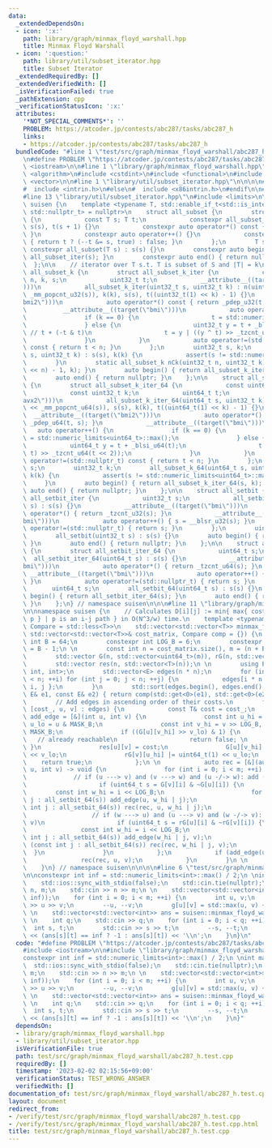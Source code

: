 ```yaml
---
data:
  _extendedDependsOn:
  - icon: ':x:'
    path: library/graph/minmax_floyd_warshall.hpp
    title: Minmax Floyd Warshall
  - icon: ':question:'
    path: library/util/subset_iterator.hpp
    title: Subset Iterator
  _extendedRequiredBy: []
  _extendedVerifiedWith: []
  _isVerificationFailed: true
  _pathExtension: cpp
  _verificationStatusIcon: ':x:'
  attributes:
    '*NOT_SPECIAL_COMMENTS*': ''
    PROBLEM: https://atcoder.jp/contests/abc287/tasks/abc287_h
    links:
    - https://atcoder.jp/contests/abc287/tasks/abc287_h
  bundledCode: "#line 1 \"test/src/graph/minmax_floyd_warshall/abc287_h.test.cpp\"\
    \n#define PROBLEM \"https://atcoder.jp/contests/abc287/tasks/abc287_h\"\n\n#include\
    \ <iostream>\n\n#line 1 \"library/graph/minmax_floyd_warshall.hpp\"\n\n\n\n#include\
    \ <algorithm>\n#include <cstdint>\n#include <functional>\n#include <tuple>\n#include\
    \ <vector>\n\n#line 1 \"library/util/subset_iterator.hpp\"\n\n\n\n#ifdef _MSC_VER\n\
    #  include <intrin.h>\n#else\n#  include <x86intrin.h>\n#endif\n\n#include <cassert>\n\
    #line 13 \"library/util/subset_iterator.hpp\"\n#include <limits>\n\nnamespace\
    \ suisen {\n    template <typename T, std::enable_if_t<std::is_integral_v<T>,\
    \ std::nullptr_t> = nullptr>\n    struct all_subset {\n        struct all_subset_iter\
    \ {\n            const T s; T t;\n            constexpr all_subset_iter(T s) :\
    \ s(s), t(s + 1) {}\n            constexpr auto operator*() const { return t;\
    \ }\n            constexpr auto operator++() {}\n            constexpr auto operator!=(std::nullptr_t)\
    \ { return t ? (--t &= s, true) : false; }\n        };\n        T s;\n       \
    \ constexpr all_subset(T s) : s(s) {}\n        constexpr auto begin() { return\
    \ all_subset_iter(s); }\n        constexpr auto end() { return nullptr; }\n  \
    \  };\n\n    // iterator over T s.t. T is subset of S and |T| = k\n    struct\
    \ all_subset_k {\n        struct all_subset_k_iter {\n            const uint32_t\
    \ n, k, s;\n            uint32_t t;\n            __attribute__((target(\"avx2\"\
    )))\n            all_subset_k_iter(uint32_t s, uint32_t k) : n(uint32_t(1) <<\
    \ _mm_popcnt_u32(s)), k(k), s(s), t((uint32_t(1) << k) - 1) {}\n            __attribute__((target(\"\
    bmi2\")))\n            auto operator*() const { return _pdep_u32(t, s); }\n  \
    \          __attribute__((target(\"bmi\")))\n            auto operator++() {\n\
    \                if (k == 0) {\n                    t = std::numeric_limits<uint32_t>::max();\n\
    \                } else {\n                    uint32_t y = t + _blsi_u32(t);\
    \ // t + (-t & t)\n                    t = y | ((y ^ t) >> _tzcnt_u32(t << 2));\n\
    \                }\n            }\n            auto operator!=(std::nullptr_t)\
    \ const { return t < n; }\n        };\n        uint32_t s, k;\n        all_subset_k(uint32_t\
    \ s, uint32_t k) : s(s), k(k) {\n            assert(s != std::numeric_limits<uint32_t>::max());\n\
    \        }\n        static all_subset_k nCk(uint32_t n, uint32_t k) { return all_subset_k((uint32_t(1)\
    \ << n) - 1, k); }\n        auto begin() { return all_subset_k_iter(s, k); }\n\
    \        auto end() { return nullptr; }\n    };\n\n    struct all_subset_k_64\
    \ {\n        struct all_subset_k_iter_64 {\n            const uint64_t n, s;\n\
    \            const uint32_t k;\n            uint64_t t;\n            __attribute__((target(\"\
    avx2\")))\n            all_subset_k_iter_64(uint64_t s, uint32_t k) : n(uint64_t(1)\
    \ << _mm_popcnt_u64(s)), s(s), k(k), t((uint64_t(1) << k) - 1) {}\n          \
    \  __attribute__((target(\"bmi2\")))\n            auto operator*() const { return\
    \ _pdep_u64(t, s); }\n            __attribute__((target(\"bmi\")))\n         \
    \   auto operator++() {\n                if (k == 0) {\n                    t\
    \ = std::numeric_limits<uint64_t>::max();\n                } else {\n        \
    \            uint64_t y = t + _blsi_u64(t);\n                    t = y | ((y ^\
    \ t) >> _tzcnt_u64(t << 2));\n                }\n            }\n            auto\
    \ operator!=(std::nullptr_t) const { return t < n; }\n        };\n        uint64_t\
    \ s;\n        uint32_t k;\n        all_subset_k_64(uint64_t s, uint32_t k) : s(s),\
    \ k(k) {\n            assert(s != std::numeric_limits<uint64_t>::max());\n   \
    \     }\n        auto begin() { return all_subset_k_iter_64(s, k); }\n       \
    \ auto end() { return nullptr; }\n    };\n\n    struct all_setbit {\n        struct\
    \ all_setbit_iter {\n            uint32_t s;\n            all_setbit_iter(uint32_t\
    \ s) : s(s) {}\n            __attribute__((target(\"bmi\")))\n            auto\
    \ operator*() { return _tzcnt_u32(s); }\n            __attribute__((target(\"\
    bmi\")))\n            auto operator++() { s = __blsr_u32(s); }\n            auto\
    \ operator!=(std::nullptr_t) { return s; }\n        };\n        uint32_t s;\n\
    \        all_setbit(uint32_t s) : s(s) {}\n        auto begin() { return all_setbit_iter(s);\
    \ }\n        auto end() { return nullptr; }\n    };\n\n    struct all_setbit_64\
    \ {\n        struct all_setbit_iter_64 {\n            uint64_t s;\n          \
    \  all_setbit_iter_64(uint64_t s) : s(s) {}\n            __attribute__((target(\"\
    bmi\")))\n            auto operator*() { return _tzcnt_u64(s); }\n           \
    \ __attribute__((target(\"bmi\")))\n            auto operator++() { s = __blsr_u64(s);\
    \ }\n            auto operator!=(std::nullptr_t) { return s; }\n        };\n \
    \       uint64_t s;\n        all_setbit_64(uint64_t s) : s(s) {}\n        auto\
    \ begin() { return all_setbit_iter_64(s); }\n        auto end() { return nullptr;\
    \ }\n    };\n} // namespace suisen\n\n\n#line 11 \"library/graph/minmax_floyd_warshall.hpp\"\
    \n\nnamespace suisen {\n    // Calculates D[i][j] := min{ max{ cost(e) | e in\
    \ p } | p is an i-j path } in O(N^3/w) time.\n    template <typename T, typename\
    \ Compare = std::less<T>>\n    std::vector<std::vector<T>> minmax_floyd_warshall(const\
    \ std::vector<std::vector<T>>& cost_matrix, Compare comp = {}) {\n        constexpr\
    \ int B = 64;\n        constexpr int LOG_B = 6;\n        constexpr int MASK_B\
    \ = B - 1;\n \n        const int n = cost_matrix.size(), m = (n + B - 1) >> LOG_B;\n\
    \        std::vector G(n, std::vector<uint64_t>(m)), rG(n, std::vector<uint64_t>(m));\n\
    \        std::vector res(n, std::vector<T>(n));\n \n        using E = std::tuple<T,\
    \ int, int>;\n        std::vector<E> edges(n * n);\n        for (int i = 0; i\
    \ < n; ++i) for (int j = 0; j < n; ++j) {\n            edges[i * n + j] = { cost_matrix[i][j],\
    \ i, j };\n        }\n        std::sort(edges.begin(), edges.end(), [&comp](const\
    \ E& e1, const E& e2) { return comp(std::get<0>(e1), std::get<0>(e2)); });\n \n\
    \        // Add edges in ascending order of their costs.\n        for (const auto&\
    \ [cost_, u, v] : edges) {\n            const T& cost = cost_;\n            auto\
    \ add_edge = [&](int u, int v) {\n                const int u_hi = u >> LOG_B,\
    \ u_lo = u & MASK_B;\n                const int v_hi = v >> LOG_B, v_lo = v &\
    \ MASK_B;\n                if ((G[u][v_hi] >> v_lo) & 1) {\n                 \
    \   // already reachable\n                    return false; \n               \
    \ }\n                res[u][v] = cost;\n                G[u][v_hi] |= uint64_t(1)\
    \ << v_lo;\n                rG[v][u_hi] |= uint64_t(1) << u_lo;\n            \
    \    return true;\n            };\n \n            auto rec = [&](auto rec, int\
    \ u, int v) -> void {\n                for (int i = 0; i < m; ++i) {\n       \
    \             // if (u ---> v) and (v ---> w) and (u -/-> w): add (u ---> w)\n\
    \                    if (uint64_t s = G[v][i] & ~G[u][i]) {\n                \
    \        const int w_hi = i << LOG_B;\n                        for (const int\
    \ j : all_setbit_64(s)) add_edge(u, w_hi | j);\n                        for (const\
    \ int j : all_setbit_64(s)) rec(rec, u, w_hi | j);\n                    }\n  \
    \                  // if (w ---> u) and (u ---> v) and (w -/-> v): add (w --->\
    \ v)\n                    if (uint64_t s = rG[u][i] & ~rG[v][i]) {\n         \
    \               const int w_hi = i << LOG_B;\n                        for (const\
    \ int j : all_setbit_64(s)) add_edge(w_hi | j, v);\n                        for\
    \ (const int j : all_setbit_64(s)) rec(rec, w_hi | j, v);\n                  \
    \  }\n                }\n            };\n            if (add_edge(u, v)) {\n \
    \               rec(rec, u, v);\n            }\n        }\n \n        return res;\n\
    \    }\n} // namespace suisen\n\n\n\n#line 6 \"test/src/graph/minmax_floyd_warshall/abc287_h.test.cpp\"\
    \n\nconstexpr int inf = std::numeric_limits<int>::max() / 2;\n \nint main() {\n\
    \    std::ios::sync_with_stdio(false);\n    std::cin.tie(nullptr);\n \n    int\
    \ n, m;\n    std::cin >> n >> m;\n \n    std::vector<std::vector<int>> g(n, std::vector<int>(n,\
    \ inf));\n    for (int i = 0; i < m; ++i) {\n        int u, v;\n        std::cin\
    \ >> u >> v;\n        --u, --v;\n        g[u][v] = std::max(u, v) + 1;\n    }\n\
    \ \n    std::vector<std::vector<int>> ans = suisen::minmax_floyd_warshall(g);\n\
    \ \n    int q;\n    std::cin >> q;\n    for (int i = 0; i < q; ++i) {\n      \
    \  int s, t;\n        std::cin >> s >> t;\n        --s, --t;\n        std::cout\
    \ << (ans[s][t] == inf ? -1 : ans[s][t]) << '\\n';\n    }\n}\n"
  code: "#define PROBLEM \"https://atcoder.jp/contests/abc287/tasks/abc287_h\"\n\n\
    #include <iostream>\n\n#include \"library/graph/minmax_floyd_warshall.hpp\"\n\n\
    constexpr int inf = std::numeric_limits<int>::max() / 2;\n \nint main() {\n  \
    \  std::ios::sync_with_stdio(false);\n    std::cin.tie(nullptr);\n \n    int n,\
    \ m;\n    std::cin >> n >> m;\n \n    std::vector<std::vector<int>> g(n, std::vector<int>(n,\
    \ inf));\n    for (int i = 0; i < m; ++i) {\n        int u, v;\n        std::cin\
    \ >> u >> v;\n        --u, --v;\n        g[u][v] = std::max(u, v) + 1;\n    }\n\
    \ \n    std::vector<std::vector<int>> ans = suisen::minmax_floyd_warshall(g);\n\
    \ \n    int q;\n    std::cin >> q;\n    for (int i = 0; i < q; ++i) {\n      \
    \  int s, t;\n        std::cin >> s >> t;\n        --s, --t;\n        std::cout\
    \ << (ans[s][t] == inf ? -1 : ans[s][t]) << '\\n';\n    }\n}"
  dependsOn:
  - library/graph/minmax_floyd_warshall.hpp
  - library/util/subset_iterator.hpp
  isVerificationFile: true
  path: test/src/graph/minmax_floyd_warshall/abc287_h.test.cpp
  requiredBy: []
  timestamp: '2023-02-02 02:15:56+09:00'
  verificationStatus: TEST_WRONG_ANSWER
  verifiedWith: []
documentation_of: test/src/graph/minmax_floyd_warshall/abc287_h.test.cpp
layout: document
redirect_from:
- /verify/test/src/graph/minmax_floyd_warshall/abc287_h.test.cpp
- /verify/test/src/graph/minmax_floyd_warshall/abc287_h.test.cpp.html
title: test/src/graph/minmax_floyd_warshall/abc287_h.test.cpp
---
```

